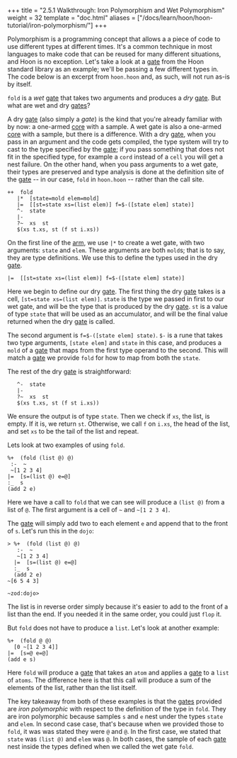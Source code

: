 +++
title = "2.5.1 Walkthrough: Iron Polymorphism and Wet Polymorphism"
weight = 32
template = "doc.html"
aliases = ["/docs/learn/hoon/hoon-tutorial/iron-polymorphism/"]
+++

Polymorphism is a programming concept that allows a a piece of code to use different types at different times. It's a common technique in most languages to make code that can be reused for many different situations, and Hoon is no exception. Let's take a look at a [gate](/docs/glossary/gate/) from the Hoon standard library as an example; we'll be passing a few different types in. The code below is an excerpt from `hoon.hoon` and, as such, will not run as-is by itself.

`fold` is a _wet_ [gate](/docs/glossary/gate/) that takes two arguments and produces a _dry_ [gate](/docs/glossary/gate/). But what are wet and dry [gates](/docs/glossary/gate/)?

A dry [gate](/docs/glossary/gate/) (also simply a _gate_) is the kind that you're already familiar with by now: a one-armed [core](/docs/glossary/core/) with a sample. A wet gate is also a one-armed [core](/docs/glossary/core/) with a sample, but there is a difference. With a dry [gate](/docs/glossary/gate/), when you pass in an argument and the code gets compiled, the type system will try to cast to the type specified by the [gate](/docs/glossary/gate/); if you pass something that does not fit in the specified type, for example a `cord` instead of a `cell` you will get a nest failure. On the other hand, when you pass arguments to a wet gate, their types are preserved and type analysis is done at the definition site of the [gate](/docs/glossary/gate/) -- in our case, `fold` in `hoon.hoon` -- rather than the call site.

```hoon
++  fold  
   |*  [state=mold elem=mold]
   |=  [[st=state xs=(list elem)] f=$-([state elem] state)]
   ^-  state
   |-
   ?~  xs  st
   $(xs t.xs, st (f st i.xs))
```

On the first line of the [arm](/docs/glossary/arm/), we use `|*` to create a wet gate, with two arguments: `state` and `elem`. These arguments are both `mold`s; that is to say, they are type definitions. We use this to define the types used in the dry [gate](/docs/glossary/gate/).

```hoon
|=  [[st=state xs=(list elem)] f=$-([state elem] state)]
```

Here we begin to define our dry [gate](/docs/glossary/gate/). The first thing the dry [gate](/docs/glossary/gate/) takes is a cell, `[st=state xs=(list elem)]`. `state` is the type we passed in first to our wet gate, and will be the type that is produced by the dry [gate](/docs/glossary/gate/). `st` is a value of type `state` that will be used as an accumulator, and will be the final value returned when the dry [gate](/docs/glossary/gate/) is called.

The second argument is `f=$-([state elem] state)`. `$-` is a rune that takes two type arguments, `[state elem]` and `state` in this case, and produces a `mold` of a [gate](/docs/glossary/gate/) that maps from the first type operand to the second. This will match a [gate](/docs/glossary/gate/) we provide `fold` for how to map from both the `state`.

The rest of the dry [gate](/docs/glossary/gate/) is straightforward:

```hoon
   ^-  state
   |-
   ?~  xs  st
   $(xs t.xs, st (f st i.xs))
```

We ensure the output is of type `state`. Then we check if `xs`, the list, is empty. If it is, we return `st`. Otherwise, we call `f` on `i.xs`, the head of the list, and set `xs` to be the tail of the list and repeat.

Lets look at two examples of using `fold`.

```hoon
%+  (fold (list @) @)
 :-  ~
 ~[1 2 3 4]
|=  [s=(list @) e=@]
:_  s
(add 2 e)
```

Here we have a call to `fold` that we can see will produce a `(list @)` from a list of `@`. The first argument is a cell of `~` and `~[1 2 3 4]`.


The [gate](/docs/glossary/gate/) will simply add two to each element `e` and append that to the front of `s`. Let's run this in the `dojo`:

```hoon
> %+  (fold (list @) @)
   :-  ~
   ~[1 2 3 4]
  |=  [s=(list @) e=@]
  :_  s
  (add 2 e)
~[6 5 4 3]

~zod:dojo>
```

The list is in reverse order simply because it's easier to add to the front of a list than the end. If you needed it in the same order, you could just `flop` it.

But `fold` does not have to produce a `list`. Let's look at another example:


```hoon
%+  (fold @ @)
  [0 ~[1 2 3 4]]
|=  [s=@ e=@]
(add e s)
```


Here `fold` will produce a [gate](/docs/glossary/gate/) that takes an `atom` and applies a [gate](/docs/glossary/gate/) to a `list` of `atoms`. The difference here is that this call will produce a sum of the elements of the list, rather than the list itself.

The key takeaway from both of these examples is that the [gates](/docs/glossary/gate/) provided are _iron polymorphic_ with respect to the definition of the type in `fold`. They are iron polymorphic because samples `s` and `e` nest under the types `state` and `elem`. In second case case, that's because when we provided those to `fold`, it was was stated they were `@` and `@`. In the first case, we stated that `state` was `(list @)` and `elem` was `@`. In both cases, the sample of each [gate](/docs/glossary/gate/) nest inside the types defined when we called the wet gate `fold`.
